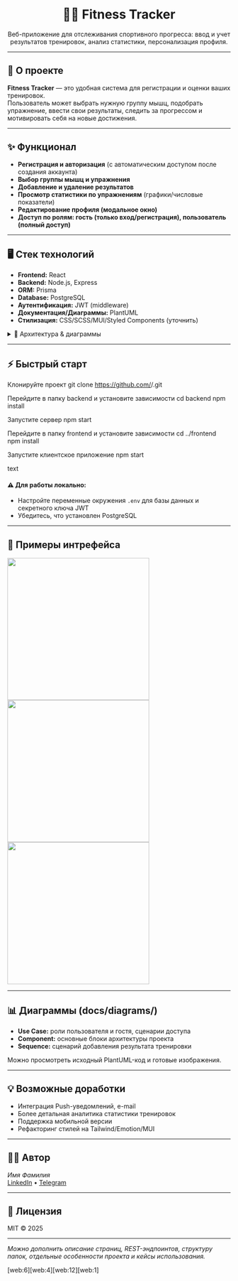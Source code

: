 <h1 align="center">🏋️‍♂️ Fitness Tracker</h1>
<p align="center">
  Веб-приложение для отслеживания спортивного прогресса: ввод и учет результатов тренировок, анализ статистики, персонализация профиля.
</p>

---

## 🚀 О проекте

**Fitness Tracker** — это удобная система для регистрации и оценки ваших тренировок.  
Пользователь может выбрать нужную группу мышц, подобрать упражнение, ввести свои результаты, следить за прогрессом и мотивировать себя на новые достижения.

---

## ✨ Функционал

- **Регистрация и авторизация** (c автоматическим доступом после создания аккаунта)
- **Выбор группы мышц и упражнения**
- **Добавление и удаление результатов**
- **Просмотр статистики по упражнениям** (графики/числовые показатели)
- **Редактирование профиля (модальное окно)**
- **Доступ по ролям: гость (только вход/регистрация), пользователь (полный доступ)**

---

## 🖥️ Стек технологий

- **Frontend:** React
- **Backend:** Node.js, Express
- **ORM:** Prisma
- **Database:** PostgreSQL
- **Аутентификация:** JWT (middleware)
- **Документация/Диаграммы:** PlantUML
- **Стилизация:** CSS/SCSS/MUI/Styled Components (уточнить)
  
<details>
<summary>📁 Архитектура &amp; диаграммы</summary>

- 📦 docs/ — диаграммы компонентов, последовательностей, UseCase (PlantUML)
- 🖼️ screenshots/ — выгляд интерфейса

</details>

---

## ⚡ Быстрый старт

Клонируйте проект
git clone https://github.com/<your-username>/<repo-name>.git

Перейдите в папку backend и установите зависимости
cd backend
npm install

Запустите сервер
npm start

Перейдите в папку frontend и установите зависимости
cd ../frontend
npm install

Запустите клиентское приложение
npm start

text

#### ⚠️ Для работы локально:
- Настройте переменные окружения `.env` для базы данных и секретного ключа JWT
- Убедитесь, что установлен PostgreSQL

---

## 📝 Примеры интрефейса

<img src="screenshots/home.png" width="320"/> <img src="screenshots/exercise-detail.png" width="320"/>
<img src="screenshots/statistics.png" width="320"/>

---

## 📊 Диаграммы (docs/diagrams/)

- **Use Case:** роли пользователя и гостя, сценарии доступа
- **Component:** основные блоки архитектуры проекта
- **Sequence:** сценарий добавления результата тренировки

Можно просмотреть исходный PlantUML-код и готовые изображения.

---

## 💡 Возможные доработки

- Интеграция Push-уведомлений, e-mail
- Более детальная аналитика статистики тренировок
- Поддержка мобильной версии
- Рефакторинг стилей на Tailwind/Emotion/MUI

---

## 🧑‍💻 Автор

*Имя Фамилия*  
[LinkedIn](https://linkedin.com/in/ваш-линкед-ин) • [Telegram](https://t.me/ваш_ник)

---

## 📎 Лицензия

MIT © 2025

---

_Можно дополнить описание страниц, REST-эндпоинтов, структуру папок, отдельные особенности проекта и кейсы использования._

[web:6][web:4][web:12][web:1]
